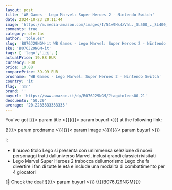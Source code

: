 ```yaml
---
layout: post
title: 'WB Games - Lego Marvel: Super Heroes 2 - Nintendo Switch'
date: 2024-10-23 20:11:44
image: 'https://m.media-amazon.com/images/I/51v9Hs4zVhL._SL500_._SL400_.jpg'
comments: true
category: ofertas
author: 'tole.es'
slug: 'B076J29NGM-it WB Games - Lego Marvel: Super Heroes 2 - Nintendo Switch'
sku: 'B076J29NGM-it'
tags: [ 'lego','🇮🇹', ]
actualPrice: 19.88 EUR
currency: EUR
price: 19.88
comparePrice: 39.99 EUR
prodname: 'WB Games - Lego Marvel: Super Heroes 2 - Nintendo Switch'
country: 'it'
flag: '🇮🇹'
brand: ''
buyurl: 'https://www.amazon.it/dp/B076J29NGM/?tag=tolees00-21'
descuento: '50.29'
average: '20.2283333333333'
---
```


You've got [{{< param title >}}]({{< param buyurl >}}) at the following link:

[![{{< param prodname >}}]({{< param image >}})]({{< param buyurl >}})

ℹ️:

- Il nuovo titolo Lego si presenta con unimmensa selezione di nuovi personaggi tratti dalluniverso Marvel, inclusi grandi classici rivisitati
- Lego Marvel Super Heroes 2 trabocca dellumorismo Lego che fa divertire i fan di tutte le età e include una modalità di combattimento per 4 giocatori

[🛒 Check the deal!!]({{< param buyurl >}})
{{<world>}}B076J29NGM{{</world>}}
